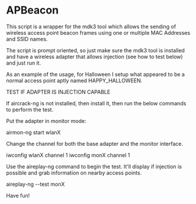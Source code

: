 APBeacon
========
This script is a wrapper for the mdk3 tool which allows the sending of wireless access point beacon frames using one or multiple MAC Addresses and SSID names.

The script is prompt oriented, so just make sure the mdk3 tool is installed and have a wireless adapter that allows injection (see how to test below) and just run it.

As an example of the usage, for Halloween I setup what appeared to be a normal access point aptly named HAPPY_HALLOWEEN.

TEST IF ADAPTER IS INJECTION CAPABLE

If aircrack-ng is not installed, then install it, then run the below commands to perform the test.

Put the adapter in monitor mode:

airmon-ng start wlanX

Change the channel for both the base adapter and the monitor interface.

iwconfig wlanX channel 1
iwconfig monX channel 1

Use the aireplay-ng command to begin the test. It'll display if injection is possible and grab information on nearby access points.

aireplay-ng --test monX

Have fun!
